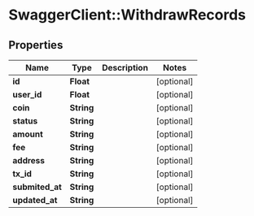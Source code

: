# SwaggerClient::WithdrawRecords

## Properties
Name | Type | Description | Notes
------------ | ------------- | ------------- | -------------
**id** | **Float** |  | [optional] 
**user_id** | **Float** |  | [optional] 
**coin** | **String** |  | [optional] 
**status** | **String** |  | [optional] 
**amount** | **String** |  | [optional] 
**fee** | **String** |  | [optional] 
**address** | **String** |  | [optional] 
**tx_id** | **String** |  | [optional] 
**submited_at** | **String** |  | [optional] 
**updated_at** | **String** |  | [optional] 



